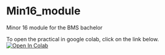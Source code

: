 # Min16_module
Minor 16 module for the BMS bachelor

To open the practical in google colab, click on the link below.    
[![Open In Colab](https://colab.research.google.com/assets/colab-badge.svg)](https://colab.research.google.com/github/grandjeanlab/Min16_module/blob/main/Student_Module_fMRI.ipynb)
